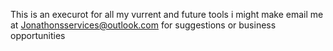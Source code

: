 This is an execurot for all my vurrent and future tools i might make email me at Jonathonsservices@outlook.com for suggestions or business opportunities
